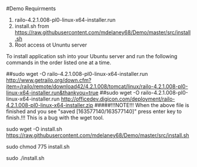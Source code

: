 #Demo
Requirments 
1. railo-4.2.1.008-pl0-linux-x64-installer.run
2. install.sh from https://raw.githubusercontent.com/mdelaney68/Demo/master/src/install.sh
3. Root access ot Ununtu server


To install application ssh into your Ubuntu server and run the following commands in the order listed one at a time.

##sudo wget -O railo-4.2.1.008-pl0-linux-x64-installer.run http://www.getrailo.org/down.cfm?item=/railo/remote/download42/4.2.1.008/tomcat/linux/railo-4.2.1.008-pl0-linux-x64-installer.run&thankyou=true
##sudo wget -O railo-4.2.1.008-pl0-linux-x64-installer.run http://officedev.digicon.com/deployment/railo-4.2.1.008-pl0-linux-x64-installer.zip
#####!!!NOTE!!! When the above file is finished and you see "saved [163577140/163577140]" press enter key to finish.!!! This is a bug with the wget tool.

sudo wget -O install.sh https://raw.githubusercontent.com/mdelaney68/Demo/master/src/install.sh

sudo chmod 775 install.sh

sudo ./install.sh



